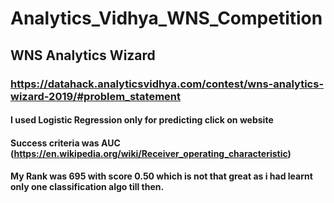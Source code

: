 # Analytics_Vidhya_WNS_Competition
## WNS Analytics Wizard
### https://datahack.analyticsvidhya.com/contest/wns-analytics-wizard-2019/#problem_statement
#### I used Logistic Regression only for predicting click on website
#### Success criteria was AUC (https://en.wikipedia.org/wiki/Receiver_operating_characteristic)
#### My Rank was 695 with score 0.50 which is not that great as i had learnt only one classification algo till then.
